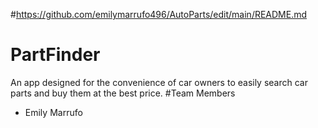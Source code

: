 
#https://github.com/emilymarrufo496/AutoParts/edit/main/README.md
# PartFinder
An app designed for the convenience of car owners to easily search car parts and buy them at the best price.
#Team Members
* Emily Marrufo

